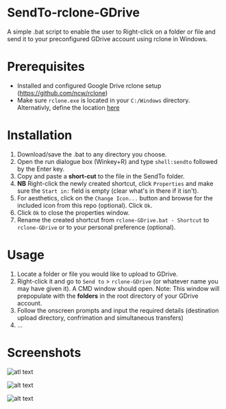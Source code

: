 # SendTo-rclone-GDrive
A simple .bat script to enable the user to Right-click on a folder or file and send it to your preconfigured GDrive account using rclone in Windows.

# Prerequisites
* Installed and configured Google Drive rclone setup (https://github.com/ncw/rclone)
* Make sure `rclone.exe` is located in your `C:/Windows` directory. Alternativly, define the location [here](https://github.com/Moodkiller/SendTo-rclone-GDrive/blob/79ac564ab26a020aa98ce7d4d53969efd15a6270/rclone-GDrive.bat#L3) 

# Installation
1. Download/save the .bat to any directory you choose.
2. Open the run dialogue box (Winkey+R) and type `shell:sendto` followed by the Enter key.
3. Copy and paste a **short-cut** to the file in the SendTo folder.
4. **NB** Right-click the newly created shortcut, click `Properties` and make sure the `Start in:` field is empty (clear what's in there if it isn't).
5. For aesthetics, click on the `Change Icon...` button and browse for the included icon from this repo (optional). Click `Ok`.
6. Click `Ok` to close the properties window.
7. Rename the created shortcut from `rclone-GDrive.bat - Shortcut` to `rclone-GDrive` or to your personal preference (optional).


# Usage
1. Locate a folder or file you would like to upload to GDrive.
2. Right-click it and go to `Send to` > `rclone-GDrive` (or whatever name you may have given it). A CMD window should open. Note: This window will prepopulate with the **folders** in the root directory of your GDrive account.
3. Follow the onscreen prompts and input the required details (destination upload directory, confrimation and simultaneous transfers)
4. ...

# Screenshots
![atl text](https://i.imgur.com/Wez5EEN.png "Context Menu")


![alt text](https://i.imgur.com/GrQysuN.png "CMD Window with user inputs")

![alt text](https://i.imgur.com/nBJpdCo.png "Completed confirmation with destination location")
